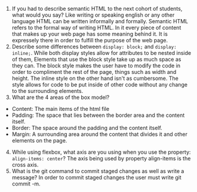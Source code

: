1. If you had to describe semantic HTML to the next cohort of students, what would you say?
Like writing or speaking english or any other language HTML can be written informally and formally. Semantic HTML refers to the formal way of writing HTML. In it every piece of content that makes up your web page has some meaning behind it. It is expressely there in order to fulfill the purpose of the web page.
2. Describe some differences between ```display: block;``` and ```display: inline;```.
While both display styles allow for attributes to be nested inside of them, Elements that use the block style take up as much space as they can. The block style makes the user have to modify the code in order to compliment the rest of the page, things such as width and height. The inline style on the other hand isn't as cumbersome. The style allows for code to be put inside of other code without any change to the surrounding elements. 
3. What are the 4 areas of the box model?
- Content: The main items of the html file 
- Padding: The space that lies between the border area and the content itself.
- Border: The space around the padding and the content itself.
- Margin: A surrounding area around the content that divides it and other elements on the page.
4. While using flexbox, what axis are you using when you use the property: ```align-items: center```?
The axis being used by property align-items is the cross axis. 
5. What is the git command to commit staged changes as well as write a message? 
In order to commit staged changes the user must write git commit -m.
